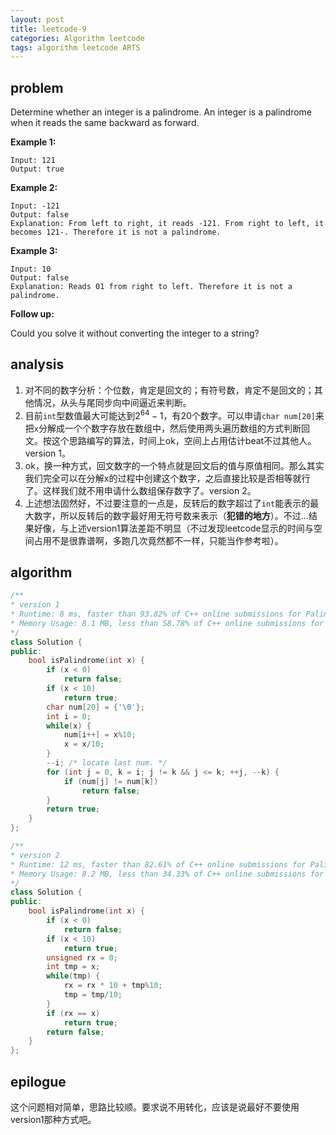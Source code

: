 ```yaml
---
layout: post
title: leetcode-9
categories: Algorithm leetcode
tags: algorithm leetcode ARTS
---
```


## problem

Determine whether an integer is a palindrome. An integer is a palindrome when it reads the same backward as forward.

**Example 1:**

```
Input: 121
Output: true
```

**Example 2:**

```
Input: -121
Output: false
Explanation: From left to right, it reads -121. From right to left, it becomes 121-. Therefore it is not a palindrome.
```

**Example 3:**

```
Input: 10
Output: false
Explanation: Reads 01 from right to left. Therefore it is not a palindrome.
```

**Follow up:**

Could you solve it without converting the integer to a string?

## analysis

1. 对不同的数字分析：个位数，肯定是回文的；有符号数，肯定不是回文的；其他情况，从头与尾同步向中间逼近来判断。
2. 目前`int`型数值最大可能达到$2^{64}-1$，有20个数字。可以申请`char num[20]`来把`x`分解成一个个数字存放在数组中，然后使用两头遍历数组的方式判断回文。按这个思路编写的算法，时间上ok，空间上占用估计beat不过其他人。version 1。
3. ok，换一种方式，回文数字的一个特点就是回文后的值与原值相同。那么其实我们完全可以在分解x的过程中创建这个数字，之后直接比较是否相等就行了。这样我们就不用申请什么数组保存数字了。version 2。
4. 上述想法固然好，不过要注意的一点是，反转后的数字超过了`int`能表示的最大数字，所以反转后的数字最好用无符号数来表示（**犯错的地方**）。不过...结果好像，与上述version1算法差距不明显（不过发现leetcode显示的时间与空间占用不是很靠谱啊，多跑几次竟然都不一样，只能当作参考啦）。

## algorithm 

```c++
/** 
* version 1
* Runtime: 8 ms, faster than 93.82% of C++ online submissions for Palindrome Number.
* Memory Usage: 8.1 MB, less than 58.78% of C++ online submissions for Palindrome Number.
*/
class Solution {
public:
    bool isPalindrome(int x) {
        if (x < 0)
            return false;
        if (x < 10)
            return true;
        char num[20] = {'\0'};
        int i = 0;
        while(x) {
            num[i++] = x%10;
            x = x/10;
        }
        --i; /* locate last num. */
        for (int j = 0, k = i; j != k && j <= k; ++j, --k) {
            if (num[j] != num[k])
                return false;
        }
        return true;
    }
};
```

```c++
/**
* version 2
* Runtime: 12 ms, faster than 82.61% of C++ online submissions for Palindrome Number.
* Memory Usage: 8.2 MB, less than 34.33% of C++ online submissions for Palindrome Number.
*/
class Solution {
public:
    bool isPalindrome(int x) {
        if (x < 0)
            return false;
        if (x < 10)
            return true;
        unsigned rx = 0;
        int tmp = x;
        while(tmp) {
            rx = rx * 10 + tmp%10;
            tmp = tmp/10;
        }
        if (rx == x)
            return true;
        return false;
    }
};
```



## epilogue

这个问题相对简单，思路比较顺。要求说不用转化，应该是说最好不要使用version1那种方式吧。


